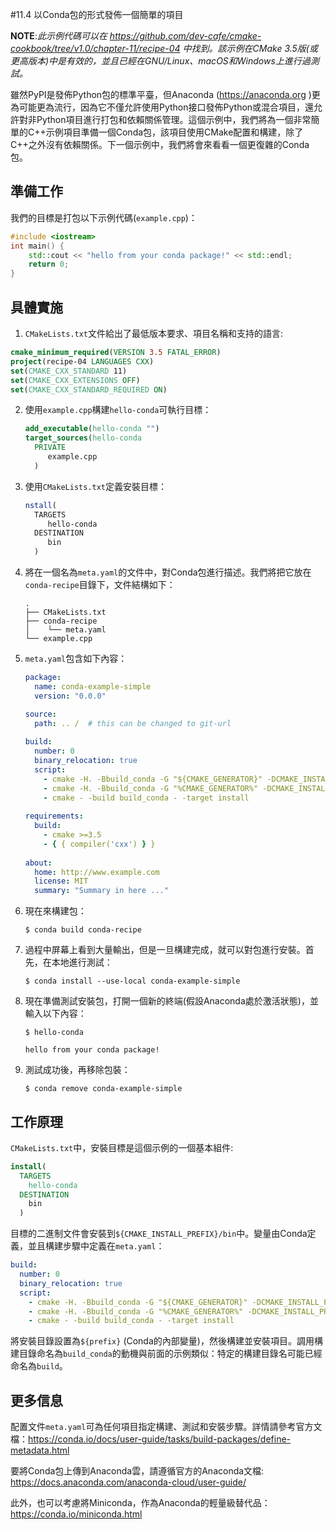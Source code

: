 #11.4 以Conda包的形式發佈一個簡單的項目

**NOTE**:*此示例代碼可以在 https://github.com/dev-cafe/cmake-cookbook/tree/v1.0/chapter-11/recipe-04 中找到。該示例在CMake 3.5版(或更高版本)中是有效的，並且已經在GNU/Linux、macOS和Windows上進行過測試。*

雖然PyPI是發佈Python包的標準平臺，但Anaconda (https://anaconda.org )更為可能更為流行，因為它不僅允許使用Python接口發佈Python或混合項目，還允許對非Python項目進行打包和依賴關係管理。這個示例中，我們將為一個非常簡單的C++示例項目準備一個Conda包，該項目使用CMake配置和構建，除了C++之外沒有依賴關係。下一個示例中，我們將會來看看一個更復雜的Conda包。

## 準備工作

我們的目標是打包以下示例代碼(`example.cpp`)：

```c++
#include <iostream>
int main() {
	std::cout << "hello from your conda package!" << std::endl;
	return 0;
}
```

## 具體實施

1.  `CMakeLists.txt`文件給出了最低版本要求、項目名稱和支持的語言:

   ```cmake
   cmake_minimum_required(VERSION 3.5 FATAL_ERROR)
   project(recipe-04 LANGUAGES CXX)
   set(CMAKE_CXX_STANDARD 11)
   set(CMAKE_CXX_EXTENSIONS OFF)
   set(CMAKE_CXX_STANDARD_REQUIRED ON)
   ```

2. 使用`example.cpp`構建`hello-conda`可執行目標：

   ```cmake
   add_executable(hello-conda "")
   target_sources(hello-conda
     PRIVATE
     	example.cpp
     )
   ```

3. 使用`CMakeLists.txt`定義安裝目標：

   ```cmake
   nstall(
     TARGETS
     	hello-conda
     DESTINATION
     	bin
     )
   ```

4. 將在一個名為` meta.yaml `的文件中，對Conda包進行描述。我們將把它放在`conda-recipe`目錄下，文件結構如下：

   ```shell
   .
   ├── CMakeLists.txt
   ├── conda-recipe
   │    └── meta.yaml
   └── example.cpp
   ```

5. `meta.yaml`包含如下內容：

   ```yaml
   package:
     name: conda-example-simple
     version: "0.0.0"
   
   source:
     path: .. /  # this can be changed to git-url
     
   build:
     number: 0
     binary_relocation: true
     script:
       - cmake -H. -Bbuild_conda -G "${CMAKE_GENERATOR}" -DCMAKE_INSTALL_PREFIX=${PREFIX} # [not win]
       - cmake -H. -Bbuild_conda -G "%CMAKE_GENERATOR%" -DCMAKE_INSTALL_PREFIX="%LIBRARY_PREFIX%" # [win]
       - cmake - -build build_conda - -target install
     
   requirements:
     build:
       - cmake >=3.5
       - { { compiler('cxx') } }
       
   about:
     home: http://www.example.com
     license: MIT
     summary: "Summary in here ..."
   ```

6. 現在來構建包：

   ```shell
   $ conda build conda-recipe
   ```

7. 過程中屏幕上看到大量輸出，但是一旦構建完成，就可以對包進行安裝。首先，在本地進行測試：

   ```shell
   $ conda install --use-local conda-example-simple
   ```

8. 現在準備測試安裝包，打開一個新的終端(假設Anaconda處於激活狀態)，並輸入以下內容：

   ```shell
   $ hello-conda
   
   hello from your conda package!
   ```

9. 測試成功後，再移除包裝：

   ```shell
   $ conda remove conda-example-simple
   ```

## 工作原理

`CMakeLists.txt`中，安裝目標是這個示例的一個基本組件:

```cmake
install(
  TARGETS
  	hello-conda
  DESTINATION
  	bin
  )
```

目標的二進制文件會安裝到`${CMAKE_INSTALL_PREFIX}/bin`中。變量由Conda定義，並且構建步驟中定義在` meta.yaml `：

```yaml
build:
  number: 0
  binary_relocation: true
  script:
    - cmake -H. -Bbuild_conda -G "${CMAKE_GENERATOR}" -DCMAKE_INSTALL_PREFIX=${PREFIX} # [not win]
    - cmake -H. -Bbuild_conda -G "%CMAKE_GENERATOR%" -DCMAKE_INSTALL_PREFIX="%LIBRARY_PREFIX%" # [win]
    - cmake - -build build_conda - -target install
```

將安裝目錄設置為`${prefix}` (Conda的內部變量)，然後構建並安裝項目。調用構建目錄命名為`build_conda`的動機與前面的示例類似：特定的構建目錄名可能已經命名為`build`。

## 更多信息

配置文件` meta.yaml `可為任何項目指定構建、測試和安裝步驟。詳情請參考官方文檔：https://conda.io/docs/user-guide/tasks/build-packages/define-metadata.html

要將Conda包上傳到Anaconda雲，請遵循官方的Anaconda文檔:  https://docs.anaconda.com/anaconda-cloud/user-guide/ 

此外，也可以考慮將Miniconda，作為Anaconda的輕量級替代品：https://conda.io/miniconda.html



